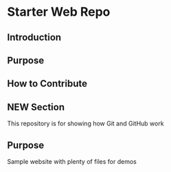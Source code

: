 # Starter Web Repo

## Introduction

## Purpose

## How to Contribute

## NEW Section

This repository is for showing how Git and GitHub work

## Purpose

Sample website with plenty of files for demos
